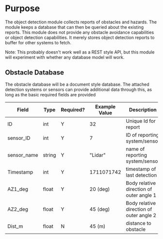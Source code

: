 # Purpose

The object detection module collects reports of obstacles and hazards. The module keeps a database that can then be queried about the existing reports. This module does not provide any obstacle avoidance capabilities or object detection capabilities. It merely stores object detection reports to buffer for other systems to fetch.

Note: This probably doesn't work well as a REST style API, but this module will experiment with whether any database model will work.

## Obstacle Database

The obstacle database will be a document style database. The attached detection systems or sensors can provide additional data through this, as long
as the basic required fields are provided

| Field | Type | Required? | Example Value | Description |
| ----- | ---- | --------- | ------------- | ----------- |
| ID    | int  | Y | 32   | Unique Id for report |
| sensor_ID   | int  | Y | 7   | ID of reporting system/sensor |
| sensor_name   | string  | Y | "Lidar"  | name of reporting system/sensor |
| Timestamp    | int  | Y | 1711071742  | timestamp of last detection |
| AZ1_deg    | float  | Y | 20 (deg)  | Body relative direction of outer angle 1 |
| AZ2_deg    | float  | Y | 45  (deg) | Body relative direction of outer angle 2 |
| Dist_m    | float  | N | 45 (m)  | distance to obstacle |
